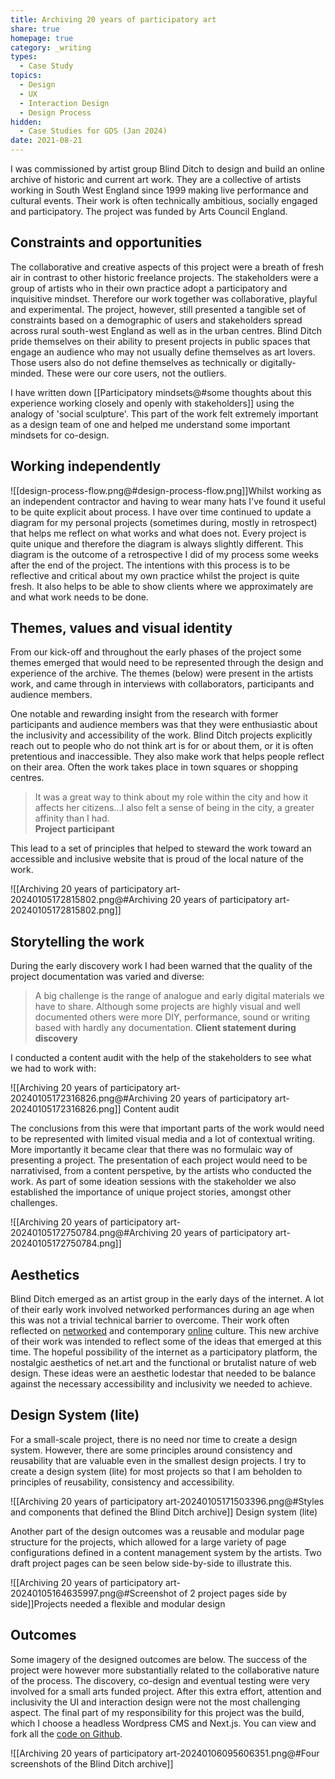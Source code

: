 ```yaml
---
title: Archiving 20 years of participatory art
share: true
homepage: true
category: _writing
types:
  - Case Study
topics:
  - Design
  - UX
  - Interaction Design
  - Design Process
hidden:
  - Case Studies for GDS (Jan 2024)
date: 2021-08-21
---
```



I was commissioned by artist group Blind Ditch to design and build an online archive of historic and current art work. They are a collective of artists working in South West England since 1999 making live performance and cultural events. Their work is often technically ambitious, socially engaged and participatory. The project was funded by Arts Council England.

## Constraints and opportunities 
The collaborative and creative aspects of this project were a breath of fresh air in contrast to other historic freelance projects. The stakeholders were a group of artists who in their own practice adopt a participatory and inquisitive mindset. Therefore our work together was collaborative, playful and experimental. The project, however, still presented a tangible set of constraints based on a demographic of users and stakeholders spread across rural south-west England as well as in the urban centres. Blind Ditch pride themselves on their ability to present projects in public spaces that engage an audience who may not usually define themselves as art lovers. Those users also do not define themselves as technically or digitally-minded. These were our core users, not the outliers. 

I have written down [[Participatory mindsets@#some thoughts about this experience working closely and openly with stakeholders]] using the analogy of 'social sculpture'.  This part of the work felt extremely important as a design team of one and helped me understand some important mindsets for co-design. 

## Working independently

![[design-process-flow.png@#design-process-flow.png]]Whilst working as an independent contractor and having to wear many hats I've found it useful to be quite explicit about process. I have over time continued to update a diagram for my personal projects (sometimes during, mostly in retrospect) that helps me reflect on what works and what does not. Every project is quite unique and therefore the diagram is always slightly different. This diagram is the outcome of a retrospective I did of my process some weeks after the end of the project. The intentions with this process is to be reflective and critical about my own practice whilst the project is quite fresh. It also helps to be able to show clients where we approximately are and what work needs to be done. 

## Themes, values and visual identity

From our kick-off and throughout the early phases of the project some themes emerged that would need to be represented through the design and experience of the archive. The themes (below) were present in the artists work, and came through in interviews with collaborators, participants and audience members.  

One notable and rewarding insight from the research with former participants and audience members was that they were enthusiastic about the inclusivity and accessibility of the work. Blind Ditch projects explicitly reach out to people who do not think art is for or about them, or  it is often pretentious and inaccessible. They also make work that helps people reflect on their area. Often the work takes place in town squares or shopping centres.  

> It was a great way to think about my role within the city and how it affects her citizens...I also felt a sense of being in the city, a greater affinity than I had.  
> **Project participant** 

This lead to a set of principles that helped to steward the work toward an accessible and inclusive website that is proud of the local nature of the work. 

![[Archiving 20 years of participatory art-20240105172815802.png@#Archiving 20 years of participatory art-20240105172815802.png]]

## Storytelling the work

During the early discovery work I had been warned that the quality of the project documentation was varied and diverse:

> A big challenge is the range of analogue and early digital materials we have to share.  Although some projects are highly visual and well documented others were more DIY, performance, sound or writing based with hardly any documentation.
> **Client statement during discovery** 

I conducted a content audit with the help of the stakeholders to see what we had to work with:

![[Archiving 20 years of participatory art-20240105172316826.png@#Archiving 20 years of participatory art-20240105172316826.png]]
<span class="figcaption">Content audit</span>

The conclusions from this were that important parts of the work would need to be represented with limited visual media and a lot of contextual writing. More importantly it became clear that there was no formulaic way of presenting a project. The presentation of each project would need to be narrativised, from a content perspetive, by the artists who conducted the work. As part of some ideation sessions with the stakeholder we also established the importance of unique project stories, amongst other challenges. 

![[Archiving 20 years of participatory art-20240105172750784.png@#Archiving 20 years of participatory art-20240105172750784.png]]


## Aesthetics
Blind Ditch emerged as an artist group in the early days of the internet. A lot of their early work involved networked performances during an age when this was not a trivial technical barrier to overcome. Their work often reflected on [networked](https://www.blindditch.net/projects/make-shift) and contemporary [online](https://www.blindditch.net/projects/show-us-your-selfie) culture. This new archive of their work was intended to reflect some of the ideas that emerged at this time. The hopeful possibility of the internet as a participatory platform, the nostalgic aesthetics of net.art and the functional or brutalist nature of web design. These ideas were an aesthetic lodestar that needed to be balance against the necessary accessibility and inclusivity we needed to achieve. 

## Design System (lite)
For a small-scale project, there is no need nor time to create a design system. However, there are some principles around consistency and reusability that are valuable even in the smallest design projects. I try to create a design system (lite) for most projects so that I am beholden to principles of reusability, consistency and accessibility. 

![[Archiving 20 years of participatory art-20240105171503396.png@#Styles and components that defined the Blind Ditch archive]]
<span class="figcaption">Design system (lite)</span>

Another part of the design outcomes was a reusable and modular page structure for the projects, which allowed for a large variety of page configurations defined in a content management system by the artists. Two draft project pages can be seen below side-by-side to illustrate this.

![[Archiving 20 years of participatory art-20240105164635997.png@#Screenshot of 2 project pages side by side]]<span class="figcaption">Projects needed a flexible and modular design</span>

## Outcomes

Some imagery of the designed outcomes are below. The success of the project were however more substantially related to the collaborative nature of the process. The discovery, co-design and eventual testing were very involved for a small arts funded project. After this extra effort, attention and inclusivity the UI and interaction design were not the most challenging aspect. The final part of my responsibility for this project was the build, which I choose a headless Wordpress CMS and Next.js. You can view and fork all the [code on Github](https://github.com/garethfoote/blind-ditch/).

![[Archiving 20 years of participatory art-20240106095606351.png@#Four screenshots of the Blind Ditch archive]]






